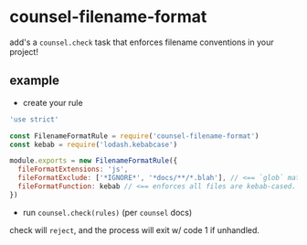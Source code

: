 # counsel-filename-format

add's a `counsel.check` task that enforces filename conventions in your project!

## example

- create your rule

```js
'use strict'

const FilenameFormatRule = require('counsel-filename-format')
const kebab = require('lodash.kebabcase')

module.exports = new FilenameFormatRule({
  fileFormatExtensions: 'js',
  fileFormatExclude: ['*IGNORE*', '*docs/**/*.blah'], // <== `glob` matchers!
  fileFormatFunction: kebab // <== enforces all files are kebab-cased.  best case :)
})
```

- run `counsel.check(rules)` (per `counsel` docs)

check will `reject`, and the process will exit w/ code 1 if unhandled.
